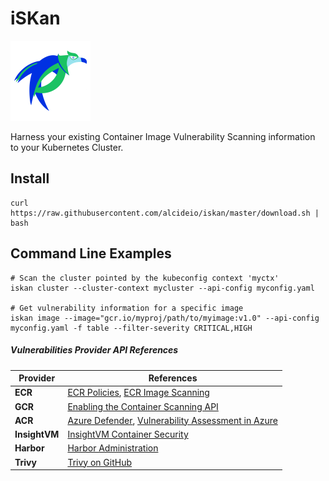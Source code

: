 # iSKan

<img src="https://github.com/alcideio/iskan/raw/master/iskan.png" alt="iskan" width="128"/>

Harness your existing Container Image Vulnerability Scanning information to your Kubernetes Cluster.

## Install

```shell script
curl https://raw.githubusercontent.com/alcideio/iskan/master/download.sh | bash
```

## Command Line Examples

```shell script
# Scan the cluster pointed by the kubeconfig context 'myctx'
iskan cluster --cluster-context mycluster --api-config myconfig.yaml

# Get vulnerability information for a specific image
iskan image --image="gcr.io/myproj/path/to/myimage:v1.0" --api-config myconfig.yaml -f table --filter-severity CRITICAL,HIGH
```

##### Vulnerabilities Provider API References

| Provider | References            |
|----------|-----------------------|
| **ECR** | [ECR Policies](https://docs.aws.amazon.com/AmazonECR/latest/userguide/ecr_managed_policies.html), [ECR Image Scanning](https://docs.aws.amazon.com/AmazonECR/latest/userguide/image-scanning.html#describe-scan-findings) |
| **GCR** | [Enabling the Container Scanning API](https://cloud.google.com/container-registry/docs/enabling-disabling-container-analysis#enable-scanning)                      |
| **ACR** | [Azure Defender](https://docs.microsoft.com/en-us/azure/security-center/defender-for-container-registries-introduction), [Vulnerability Assessment in Azure](https://techcommunity.microsoft.com/t5/azure-security-center/exporting-azure-container-registry-vulnerability-assessment-in/ba-p/1255244)|
| **InsightVM** | [InsightVM Container Security](https://www.rapid7.com/products/insightvm/features/container-security/)|
| **Harbor** | [Harbor Administration](https://goharbor.io/docs/2.1.0/administration/vulnerability-scanning/)|
| **Trivy** | [Trivy on GitHub](https://github.com/aquasecurity/trivy)|


